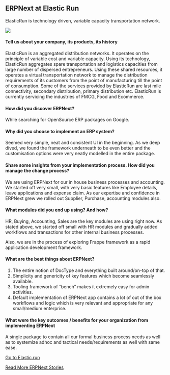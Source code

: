 <section class='top-section'>
	<h1>ERPNext at Elastic Run</h1>
	<p class='lead'>ElasticRun is technology driven, variable capacity transportation network.</p>
	<img class='greyscale mt-5' src='/assets/foundation/img/stories/elasticrun.jpg'>
</section>

#### Tell us about your company, its products, its history

ElasticRun is an aggregated distribution networks. It operates on the principle of variable cost and variable capacity. Using its technology, ElasticRun aggregates spare transportation and logistics capacities from large number of dispersed entrepreneurs. Using these shared resources, it operates a virtual transportation network to manage the distribution requirements of its customers from the point of manufacturing till the point of consumption. Some of the services provided by ElasticRun are last mile connectivity, secondary distribution, primary distribution etc. ElasticRun is currently servicing the industries of FMCG, Food and Ecommerce.

#### How did you discover ERPNext?

While searching for OpenSource ERP packages on Google.

#### Why did you choose to implement an ERP system?

Seemed very simple, neat and consistent UI in the beginning. As we deep dived, we found the framework underneath to be even better and the customisation options were very neatly modelled in the entire package.

#### Share some insights from your implementation process. How did you manage the change process?

We are using ERPNext for our in house business processes and accounting. We started off very small, with very basic features like Employee details, leave applications and expense claim. As our expertise and confidence in ERPNext grew we rolled out Supplier, Purchase, accounting modules also.

#### What modules did you end up using? And how?

HR, Buying, Accounting, Sales are the key modules are using right now. As stated above, we started off small with HR modules and gradually added workflows and transactions for other internal business processes.

Also, we are in the process of exploring Frappe framework as a rapid application development framework.

#### What are the best things about ERPNext?

1. The entire notion of DocType and everything built around/on-top of that.
2. Simplicity and genericity of key features which become seamlessly available.
3. Tooling framework of “bench” makes it extremely easy for admin activities.
4. Default implementation of ERPNext app contains a lot of out of the box workflows and logic which is very relevant and appropriate for any small/medium enterprise.

#### What were the key outcomes / benefits for your organization from implementing ERPNext

A single package to contain all our formal business process needs as well as to systemize adhoc and tactical needs/requirements as well with same ease.

<section class='section-padding text-center'>
	<p><a href='https://elastic.run' class='btn btn-secondary btn-sm'
		target='_blank'>Go to Elastic.run</a></p>
	<p><a class='text-muted' href='/stories'>Read More ERPNext Stories</a></p>
</section>